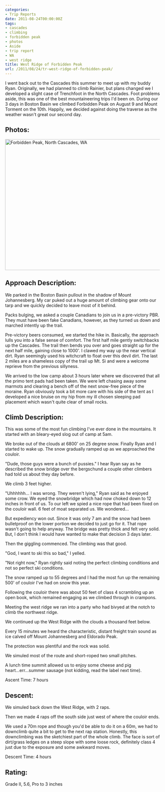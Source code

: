 ```yaml
---
categories:
- Trip Reports
date: 2011-08-24T00:00:00Z
tags:
- cascades
- climbing
- forbidden peak
- photos
- Aside
- trip report
- WA
- west ridge
title: West Ridge of Forbidden Peak
url: /2011/08/24/tr-west-ridge-of-forbidden-peak/
---
```


I went back out to the Cascades this summer to meet up with my buddy Ryan. Originally, we had planned to climb Rainier, but plans changed we I developed a slight case of Trenchfoot in the North Cascades. Foot problems aside, this was one of the best mountaineering trips I'd been on. During our 3 days in Boston Basin we climbed Forbidden Peak on August 9 and Mount Torment on the 10th. Happily, we decided against doing the traverse as the weather wasn't great our second day.

## Photos:

<a data-flickr-embed="true"  href="https://www.flickr.com/photos/andrewjesaitis/albums/72157633193738276" title="Forbidden Peak, North Cascades, WA"><img src="https://farm9.staticflickr.com/8258/8630827428_2499694dbb_z.jpg" width="640" height="426" alt="Forbidden Peak, North Cascades, WA"></a><script async src="//embedr.flickr.com/assets/client-code.js" charset="utf-8"></script>

## Approach Description:

We parked in the Boston Basin pullout in the shadow of Mount Johannesberg. My car puked out a huge amount of climbing gear onto our tarp and we quickly decided to leave most of it behind.

Packs bulging, we asked a couple Canadians to join us in a pre-victory PBR. They must have been fake Canadians, however, as they turned us down and marched intently up the trail.

Pre-victory beers consumed, we started the hike in. Basically, the approach lulls you into a false sense of comfort. The first half mile gently switchbacks up the Cascades. The trail then bends you over and goes straight up for the next half mile, gaining close to 1000'. I clawed my way up the near vertical dirt. Ryan seemingly used his witchcraft to float over this devil dirt. The last 2 miles are a shameless copy of the trail up Mt. Si and were a welcome reprieve from the previous sillyness.

We arrived to the low camp about 3 hours later where we discovered that all the primo tent pads had been taken. We were left chasing away some marmots and clearing a bench off of the next snow-free piece of the moraine. Ryan obviously took a bit more care with his side of the tent as I developed a nice bruise on my hip from my ill chosen sleeping pad placement which wasn't quite clear of small rocks.

## Climb Description:

This was some of the most fun climbing I've ever done in the mountains. It started with an bleary-eyed slog out of camp at 5am.

We broke out of the clouds at 6800' on 25 degree snow. Finally Ryan and I started to wake up. The snow gradually ramped up as we approached the couloir.

"Dude, those guys were a bunch of pussies." I hear Ryan say as he described the snow bridge over the bergschund a couple other climbers had told us about they day before.

We climb 3 feet higher.

"Uhhhhhh... I was wrong. They weren't lying," Ryan said as he enjoyed some crow. We eyed the snowbridge which had now choked down to 12 inches in front of us. To our left we spied a nice rope that had been fixed on the couloir wall. 6 feet of moat separated us. We wondered...

But expediency won out. Since it was only 7 am and the snow had been bulletproof on the lower portion we decided to just go for it. That rope wasn't going to help anyway. The bridge was pretty thick and felt very solid. But, I don't think I would have wanted to make that decision 3 days later.

Then the giggling commenced. The climbing was that good.

"God, I want to ski this so bad," I yelled.

"Not right now," Ryan rightly said noting the perfect climbing conditions and not so perfect ski conditions.

The snow ramped up to 55 degrees and I had the most fun up the remaining 500' of couloir I've had on snow this year.

Following the couloir there was about 50 feet of class 4 scrambling up an open book, which remained engaging as we climbed through in crampons.

Meeting the west ridge we ran into a party who had bivyed at the notch to climb the northwest ridge.

We continued up the West Ridge with the clouds a thousand feet below.

Every 15 minutes we heard the characteristic, distant freight train sound as ice calved off Mount Johannesberg and Eldorado Peak.

The protection was plentiful and the rock was solid.

We simuled most of the route and short-roped two small pitches.

A lunch time summit allowed us to enjoy some cheese and pig heart...err...summer sausage (not kidding, read the label next time).

Ascent Time: 7 hours

## Descent:

We simuled back down the West Ridge, with 2 raps.

Then we made 4 raps off the south side just west of where the couloir ends. 

We used a 70m rope and though you'd be able to do it on a 60m, we had to downclimb quite a bit to get to the next rap station. Honestly, this downclimbing was the sketchiest part of the whole climb. The face is sort of dirt/grass ledges on a steep slope with some loose rock, definitely class 4 just due to the exposure and some awkward moves.

Descent Time: 4 hours

## Rating:

Grade II, 5.6, Pro to 3 inches
